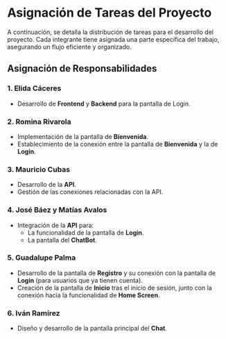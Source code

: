 # Asignación de Tareas del Proyecto

A continuación, se detalla la distribución de tareas para el desarrollo del proyecto. Cada integrante tiene asignada una parte específica del trabajo, asegurando un flujo eficiente y organizado.

## Asignación de Responsabilidades

### 1. **Elida Cáceres**
   - Desarrollo de **Frontend** y **Backend** para la pantalla de Login.

### 2. **Romina Rivarola**
   - Implementación de la pantalla de **Bienvenida**.
   - Establecimiento de la conexión entre la pantalla de **Bienvenida** y la de **Login**.

### 3. **Mauricio Cubas**
   - Desarrollo de la **API**.
   - Gestión de las conexiones relacionadas con la API.

### 4. **José Báez y Matías Avalos**
   - Integración de la **API** para:
     - La funcionalidad de la pantalla de **Login**.
     - La pantalla del **ChatBot**.

### 5. **Guadalupe Palma**
   - Desarrollo de la pantalla de **Registro** y su conexión con la pantalla de **Login** (para usuarios que ya tienen cuenta).
   - Creación de la pantalla de **Inicio** tras el inicio de sesión, junto con la conexión hacia la funcionalidad de **Home Screen**.

### 6. **Iván Ramírez**
   - Diseño y desarrollo de la pantalla principal del **Chat**.

